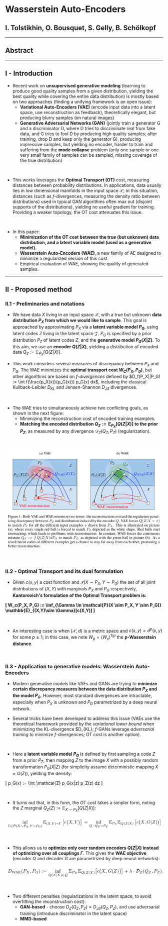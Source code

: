 # Wasserstein Auto-Encoders

## I. Tolstikhin, O. Bousquet, S. Gelly, B. Schölkopf



---



## Abstract



---



## I - Introduction

* Recent work on **unsupervised generative modeling** (learning to produce
good quality samples from a given distribution, yielding the best quality while
covering the entire data distribution) is mostly based on two approaches
(finding a unifying framework is an open issue):
  * **Variational Auto-Encoders (VAE)** (encode input data into a latent space,
    use reconstruction as feedback), theoretically elegant, but producing
    blurry samples (on natural images)
  * **Generative Adversarial Networks (GAN)** (jointly train a generator G and a
    discriminator D, where D tries to discriminate real from fake data, and G
    tries to fool D by producing high quality samples; after training, drop D
    and keep only the generator G), producing impressive samples,
    but yielding no encoder, harder to train and suffering from the **mode
    collapse** problem (only one sample or one very small family of samples can
    be sampled, missing coverage of the true distribution)

<br>

* This works leverages the **Optimal Transport (OT)** cost, measuring distances
between probability distributions. In applications, data usually lies in low
dimensional manifolds in the input space $\mathcal{X}$; in this situation,
distances (such as $f$-divergences, measuring the density ratio between
distributions) used in typical GAN algorithms often max out (disjoint supports
of the distributions), yielding no useful gradient for training. Providing a
weaker topology, the OT cost attenuates this issue.

<br>

* In this paper:
  * **Minimization of the OT cost between the true (but unknown) data
    distribution, and a latent variable model (used as a generative model).**
  * **Wasserstein Auto-Encoders (WAE)**, a new family of AE designed to minimize
    a regularized version of this cost.
  * Empirical evaluation of WAE, showing the quality of generated samples.



---



## II - Proposed method

### II.1 - Preliminaries and notations

* We have data $X$ living in an input space $\mathcal{X}$, with a true but
unknown **data distribution $P_X$ from which we would like to sample**.
This goal is approached by approximating $P_X$ via a **latent variable model
$P_G$**, using latent codes $Z$ living in the latent space $\mathcal{Z}$.
$P_G$ is specified by a prior distribution $P_Z$ of latent codes $Z$, and the
**generative model $P_G(X|Z)$**. To this aim, we use an **encoder $Q(Z|X)$**,
yielding a distribution of encoded data $Q_Z := \mathbb{E}_{P_X}[Q(Z|X)]$.

* This work considers several measures of discrepancy between $P_X$ and $P_G$.
The WAE minimizes the **optimal transport cost $W_C(P_X, P_G)$**, but other
algorithms are based on *$f$-divergences* defined by $D_f(P_X||P_G) :=
\int f(\frac{p_X(x)}{p_G(x)}) p_G(x) dx$, including the classical
Kullback-Leibler $D_{KL}$ and Jensen-Shannon $D_{JS}$ divergences.

<br>

* The WAE tries to simultaneously achieve two conflicting goals, as shown in the
next figure:
  * Minimizing the reconstruction cost of encoded training examples.
  * **Matching the encoded distribution $Q_Z := \mathbb{E}_{P_X}[Q(Z|X)]$ to the
    prior $P_Z$**, as measured by any divergence $\mathcal{D}_Z(Q_Z, P_Z)$
    (regularization).

<br>

<center>

![Comparison VAE and WAE](pictures/11-comparison_VAE_WAE.png)

</center>


<br>


### II.2 - Optimal Transport and its dual formulation

* Given $c(x,y)$ a cost function and $\mathcal{P}(X \sim P_X, Y \sim P_G)$ the
set of all joint distributions of $(X,Y)$ with marginals $P_X$ and $P_G$
respectively, **Kantorovich's formulation of the Optimal Transport problem is:**

<strong>

\[
  W_c(P_X, P_G) := \inf_{\Gamma \in \mathcal{P}(X \sim P_X, Y \sim P_G)}
      \mathbb{E}_{(X,Y)\sim \Gamma}[c(X,Y)]
\]

</strong>

<br>

* An interesting case is when $(\mathcal{X},d)$ is a metric space and
$c(x,y) = d^p(x,y)$ for some $p \geq 1$; in this case, we note $W_p =
(W_c)^{1/p}$ the **p-Wasserstein distance**.


<br>


### II.3 - Application to generative models: Wasserstein Auto-Encoders

* Modern generative models like VAEs and GANs are trying to **minimize certain
discrepancy measures between the data distribution $P_X$ and the model $P_G$**.
However, most standard divergences are intractable, especially when $P_X$ is
unknown and $P_G$ parametrized by a deep neural network.

* Several tricks have been developed to address this issue (VAEs use the
theoretical framework provided by the *variational lower bound* when minimizing
the KL-divergence $D_{KL}; $f$-GANs leverage *adversarial training* to minimize
$f$-divergences; OT cost is another option).

<br>

* Here a **latent variable model $P_G$** is defined by first sampling a code $Z$
from a prior $P_Z$, then mapping $Z$ to the image $X$ with a possibly random
transformation $P_G(X|Z)$ (for simplicity assume deterministic mapping
$X = G(Z)$), yielding the density:

\[
  p_G(x) := \int_\mathcal{Z} p_G(x|z) p_Z(z) dz
\]

<br>

* It turns out that, in this form, the OT cost takes a simpler form, noting
the $Z$ marginal $Q_Z(Z) := \mathbb{E}_{X \sim P_X} [Q(Z|X)]$:

<center>

![Theorem 1](pictures/11-theorem_1.png)

</center>

<br>

* This allows us to **optimize only over random encoders $Q(Z|X)$ instead of
optimizing over all couplings $\Gamma$**. This gives the **WAE objective**
(encoder $Q$ and decoder $G$ are parametrized by deep neural networks):

<center>

![WAE objective](pictures/11-WAE_objective.png)

</center>

<br>

* Two different penalties (regularizations in the latent space, to avoid
overfitting the reconstruction cost):
  * **GAN-based** - choose $D_Z(Q_Z, P_Z) = D_{JS}(Q_Z, P_Z)$, and use
    adversarial training (introduce discriminator in the latent space)
  - **MMD-based**
